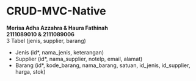 # CRUD-MVC-Native
<b>Merisa Adha Azzahra & Haura Fathinah</b><br/>
<b>2111089010 & 2111089006</b><br/>
3 Tabel (jenis, supplier, barang) <br/>
- Jenis (id*, nama_jenis, keterangan) <br/>
- Supplier (id*, nama_supplier, notelp, email, alamat) <br/>
- Barang (id*, kode_barang, nama_barang, satuan, id_jenis, id_supplier, harga, stok) <br/>
<br/><br/>